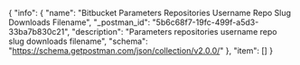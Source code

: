 {
  "info": {
    "name": "Bitbucket Parameters Repositories Username Repo Slug Downloads Filename",
    "_postman_id": "5b6c68f7-19fc-499f-a5d3-33ba7b830c21",
    "description": "Parameters repositories username repo slug downloads filename",
    "schema": "https://schema.getpostman.com/json/collection/v2.0.0/"
  },
  "item": []
}